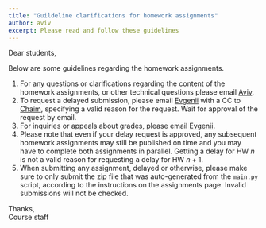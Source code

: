 ```yaml
---
title: "Guildeline clarifications for homework assignments"
author: aviv
excerpt: Please read and follow these guidelines
---
```



Dear students,

Below are some guidelines regarding the homework assignments.

1. For any questions or clarifications regarding the content of the homework
   assignments, or other technical questions please email
   [Aviv](mailto:avivr@cs.technion.ac.il).
2. To request a delayed submission, please email
   [Evgenii](mailto:evgeniizh@campus.technion.ac.il) with a CC to
   [Chaim](mailto:chaimbaskin@cs.technion.ac.il), specifying a valid reason for
   the request.  Wait for approval of the request by email.
3. For inquiries or appeals about grades, please email
   [Evgenii](mailto:evgeniizh@campus.technion.ac.il).
4. Please note that even if your delay request is approved, any subsequent
   homework assignments may still be published on time and you may have to complete
   both assignments in parallel. Getting a delay for HW $n$ is not a
   valid reason for requesting a delay for HW ${n+1}$.
5. When submitting any assignment, delayed or otherwise, please make sure to only
   submit the zip file that was auto-generated from the `main.py` script, according to
   the instructions on the assignments page. Invalid submissions will not be
   checked.

Thanks,  
Course staff


